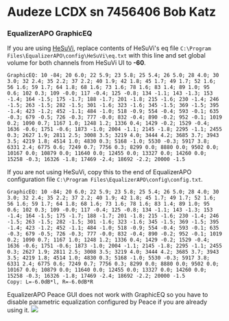 # Audeze LCDX sn 7456406 Bob Katz
### EqualizerAPO GraphicEQ
If you are using [HeSuVi](https://sourceforge.net/projects/hesuvi/), replace contents of HeSuVi's eq file `C:\Program Files\EqualizerAPO\config\HeSuVi\eq.txt` with this line and set global volume for both channels from HeSuVi UI to **-60**.
```
GraphicEQ: 10 -84; 20 6.0; 22 5.9; 23 5.8; 25 5.4; 26 5.0; 28 4.0; 30 3.0; 32 2.4; 35 2.2; 37 2.2; 40 1.9; 42 1.8; 45 1.7; 49 1.7; 52 1.6; 56 1.6; 59 1.7; 64 1.8; 68 1.6; 73 1.6; 78 1.6; 83 1.4; 89 1.0; 95 0.6; 102 0.3; 109 -0.0; 117 -0.4; 125 -0.8; 134 -1.1; 143 -1.3; 153 -1.4; 164 -1.5; 175 -1.7; 188 -1.7; 201 -1.8; 215 -1.6; 230 -1.4; 246 -1.5; 263 -1.5; 282 -1.5; 301 -1.6; 323 -1.6; 345 -1.5; 369 -1.5; 395 -1.4; 423 -1.2; 452 -1.1; 484 -1.0; 518 -0.9; 554 -0.4; 593 -0.1; 635 -0.3; 679 -0.5; 726 -0.3; 777 -0.0; 832 -0.4; 890 -0.2; 952 -0.1; 1019 0.2; 1090 0.7; 1167 1.0; 1248 1.2; 1336 0.4; 1429 -0.2; 1529 -0.4; 1636 -0.6; 1751 -0.6; 1873 -1.0; 2004 -1.1; 2145 -1.8; 2295 -1.1; 2455 0.3; 2627 1.9; 2811 2.5; 3008 3.5; 3219 4.0; 3444 4.2; 3685 3.7; 3943 3.5; 4219 1.8; 4514 1.0; 4830 0.3; 5168 -1.0; 5530 -0.3; 5917 3.8; 6331 2.4; 6775 0.6; 7249 0.7; 7756 0.3; 8299 0.0; 8880 0.0; 9502 0.0; 10167 0.0; 10879 0.0; 11640 0.0; 12455 0.0; 13327 0.0; 14260 0.0; 15258 -0.3; 16326 -1.8; 17469 -2.4; 18692 -2.2; 20000 -1.5
```
If you are not using HeSuVi, copy this to the end of EqualizerAPO configuration file `C:\Program Files\EqualizerAPO\config\config.txt`.
```
GraphicEQ: 10 -84; 20 6.0; 22 5.9; 23 5.8; 25 5.4; 26 5.0; 28 4.0; 30 3.0; 32 2.4; 35 2.2; 37 2.2; 40 1.9; 42 1.8; 45 1.7; 49 1.7; 52 1.6; 56 1.6; 59 1.7; 64 1.8; 68 1.6; 73 1.6; 78 1.6; 83 1.4; 89 1.0; 95 0.6; 102 0.3; 109 -0.0; 117 -0.4; 125 -0.8; 134 -1.1; 143 -1.3; 153 -1.4; 164 -1.5; 175 -1.7; 188 -1.7; 201 -1.8; 215 -1.6; 230 -1.4; 246 -1.5; 263 -1.5; 282 -1.5; 301 -1.6; 323 -1.6; 345 -1.5; 369 -1.5; 395 -1.4; 423 -1.2; 452 -1.1; 484 -1.0; 518 -0.9; 554 -0.4; 593 -0.1; 635 -0.3; 679 -0.5; 726 -0.3; 777 -0.0; 832 -0.4; 890 -0.2; 952 -0.1; 1019 0.2; 1090 0.7; 1167 1.0; 1248 1.2; 1336 0.4; 1429 -0.2; 1529 -0.4; 1636 -0.6; 1751 -0.6; 1873 -1.0; 2004 -1.1; 2145 -1.8; 2295 -1.1; 2455 0.3; 2627 1.9; 2811 2.5; 3008 3.5; 3219 4.0; 3444 4.2; 3685 3.7; 3943 3.5; 4219 1.8; 4514 1.0; 4830 0.3; 5168 -1.0; 5530 -0.3; 5917 3.8; 6331 2.4; 6775 0.6; 7249 0.7; 7756 0.3; 8299 0.0; 8880 0.0; 9502 0.0; 10167 0.0; 10879 0.0; 11640 0.0; 12455 0.0; 13327 0.0; 14260 0.0; 15258 -0.3; 16326 -1.8; 17469 -2.4; 18692 -2.2; 20000 -1.5
Copy: L=-6.0dB*l, R=-6.0dB*R
```
EqualizerAPO Peace GUI does not work with GraphicEQ so you have to disable parametric equalization configured by Peace if you are already using it.
![](https://raw.githubusercontent.com/jaakkopasanen/AutoEq/master/results/SBAF-Serious/innerfidelity/onear/Audeze%20LCDX%20sn%207456406%20Bob%20Katz/Audeze%20LCDX%20sn%207456406%20Bob%20Katz.png)

